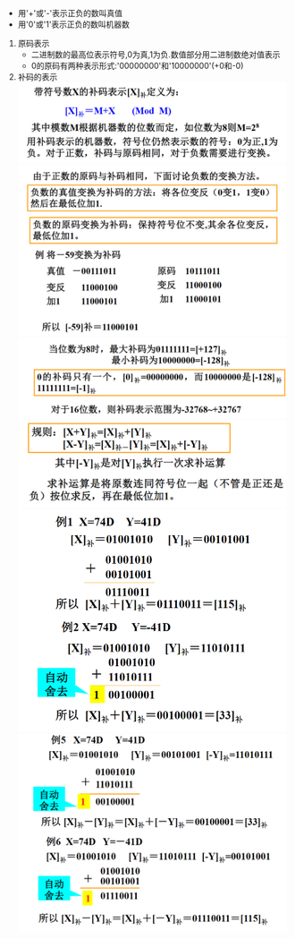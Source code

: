 * 用'+'或'-'表示正负的数叫真值
* 用'0'或'1'表示正负的数叫机器数

1. 原码表示
    * 二进制数的最高位表示符号,0为真,1为负.数值部分用二进制数绝对值表示
    * 0的原码有两种表示形式:'00000000'和'10000000'(+0和-0)      
2. 补码的表示
![Alt text](image-44.png)         
![Alt text](image-45.png)    
![Alt text](image-46.png)    
![Alt text](image-47.png)    
![Alt text](image-48.png)    
![Alt text](image-49.png)    

